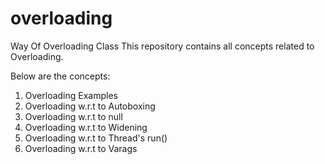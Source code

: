 # overloading
Way Of Overloading Class
This repository contains all concepts related to Overloading.

Below are the concepts:

1.  Overloading Examples
2.  Overloading w.r.t to Autoboxing 
3.  Overloading w.r.t to null
4.  Overloading w.r.t to Widening
5.  Overloading w.r.t to Thread's run()
6.  Overloading w.r.t to  Varags
